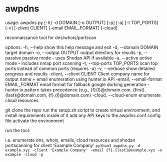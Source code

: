 # awpdns

usage: awpdns.py [-h] -d DOMAIN [-o OUTPUT] [-p] [-a] [-t TOP_PORTS] [-v] [-client CLIENT] [-email EMAIL_FORMAT] [-cloud]

reconnaissance tool for dns/whois/portscan

options:
  -h, --help            show this help message and exit
  -d, --domain DOMAIN   target domain
  -o, --output OUTPUT   output directory for results
  -p, --passive         passive mode - uses Shodan API if available
  -a, --active          active mode - includes nmap port scanning
  -t, --top-ports TOP_PORTS
                        scan top ports instead of common ports (requires -a)
  -v, --verbose         show detailed progress and results
  -client, --client CLIENT
                        Client company name for output name + email enumeration using hunter.io API
  -email, --email-format EMAIL_FORMAT
                        email format for fallback google dorking generation - hunter.io pattern takes precedence (e.g., {f}{l}@domain.com, {first}.{last}@domain.com,
                        {f}.{l}@domain.com)
  -cloud, --cloud-enum  enumerate cloud resources

git clone the repo
run the setup.sh script to create virtual environment, and install requirements inside of it
add any API keys to the awpdns.conf config file
activate the environment 

run the tool:

i.e. enumerate dns, whois, emails, cloud resources and shodan portscanning for client 'Example Company'
`python3 awpdns.py -d example.xyz -client 'Example Company' -email {f}.{last}@example.xyz -o example -cloud -p`
